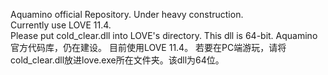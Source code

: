 Aquamino official Repository. Under heavy construction.</br>
Currently use LOVE 11.4.</br>
Please put cold_clear.dll into LOVE's directory. This dll is 64-bit. 
Aquamino官方代码库，仍在建设。
目前使用LOVE 11.4。
若要在PC端游玩，请将cold_clear.dll放进love.exe所在文件夹。该dll为64位。
